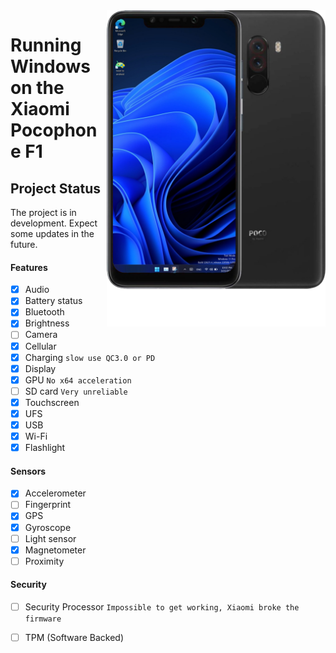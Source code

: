 <img align="right" src="beryllium.png" width="350" alt="Windows 11 running on beryllium">


# Running Windows on the Xiaomi Pocophone F1

## Project Status

The project is in development. Expect some updates in the future.

#### Features

- [X] Audio 
- [X] Battery status
- [x] Bluetooth
- [x] Brightness 
- [ ] Camera
- [x] Cellular
- [x] Charging ```slow use QC3.0 or PD```
- [x] Display
- [x] GPU  ```No x64 acceleration```
- [ ] SD card ```Very unreliable```
- [x] Touchscreen 
- [x] UFS
- [x] USB
- [x] Wi-Fi
- [x] Flashlight

#### Sensors
- [x] Accelerometer
- [ ] Fingerprint
- [x] GPS
- [x] Gyroscope
- [ ] Light sensor
- [x] Magnetometer
- [ ] Proximity

#### Security

- [ ] Security Processor ```Impossible to get working, Xiaomi broke the firmware```
- [ ] TPM (Software Backed)
















